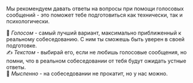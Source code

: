 Мы рекомендуем давать ответы на вопросы при помощи голосовых сообщений - это поможет тебе подготовиться как технически, так и психологически.

🎤 *Голосом* - самый лучший вариант, максимально приближенный к реальному собеседованию. С ним ты сможешь быть уверен в своей подготовке.  
✍ *Текстом* - выбирай его, если не любишь голосовые сообщения, но помни, что в реальном собеседовании от тебя будут ожидать устные ответы.  
💬 *Мысленно* - на собеседовании не прокатит, но у нас можно.